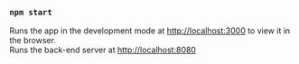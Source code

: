 ### `npm start`

Runs the app in the development mode at [http://localhost:3000](http://localhost:3000) to view it in the browser.
<br/>
Runs the back-end server at [http://localhost:8080](http://localhost:8080)


